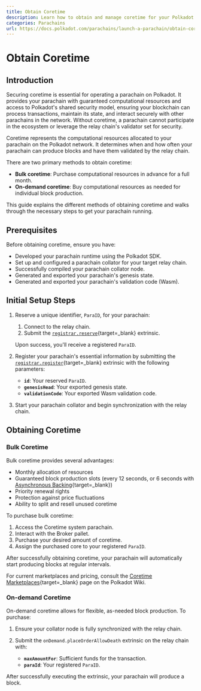 ```yaml
---
title: Obtain Coretime
description: Learn how to obtain and manage coretime for your Polkadot parachain. Explore bulk and on-demand options, prerequisites, and initial setup.
categories: Parachains
url: https://docs.polkadot.com/parachains/launch-a-parachain/obtain-coretime/
---
```


# Obtain Coretime

## Introduction

Securing coretime is essential for operating a parachain on Polkadot. It provides your parachain with guaranteed computational resources and access to Polkadot's shared security model, ensuring your blockchain can process transactions, maintain its state, and interact securely with other parachains in the network. Without coretime, a parachain cannot participate in the ecosystem or leverage the relay chain's validator set for security.

Coretime represents the computational resources allocated to your parachain on the Polkadot network. It determines when and how often your parachain can produce blocks and have them validated by the relay chain.

There are two primary methods to obtain coretime:

- **Bulk coretime**: Purchase computational resources in advance for a full month.
- **On-demand coretime**: Buy computational resources as needed for individual block production.

This guide explains the different methods of obtaining coretime and walks through the necessary steps to get your parachain running. 

## Prerequisites

Before obtaining coretime, ensure you have:

- Developed your parachain runtime using the Polkadot SDK.
- Set up and configured a parachain collator for your target relay chain.
- Successfully compiled your parachain collator node.
- Generated and exported your parachain's genesis state.
- Generated and exported your parachain's validation code (Wasm).

## Initial Setup Steps

1. Reserve a unique identifier, `ParaID`, for your parachain:

    1. Connect to the relay chain.
    2. Submit the [`registrar.reserve`](https://paritytech.github.io/polkadot-sdk/master/polkadot_runtime_common/paras_registrar/pallet/dispatchables/fn.reserve.html){target=\_blank} extrinsic.

    Upon success, you'll receive a registered `ParaID`.

2. Register your parachain's essential information by submitting the [`registrar.register`](https://paritytech.github.io/polkadot-sdk/master/polkadot_runtime_common/paras_registrar/pallet/dispatchables/fn.register.html){target=\_blank} extrinsic with the following parameters:

    - **`id`**: Your reserved `ParaID`.
    - **`genesisHead`**: Your exported genesis state.
    - **`validationCode`**: Your exported Wasm validation code.

3. Start your parachain collator and begin synchronization with the relay chain.

## Obtaining Coretime

### Bulk Coretime

Bulk coretime provides several advantages:

- Monthly allocation of resources
- Guaranteed block production slots (every 12 seconds, or 6 seconds with [Asynchronous Backing](https://wiki.polkadot.com/learn/learn-async-backing/#asynchronous-backing){target=\_blank})
- Priority renewal rights
- Protection against price fluctuations
- Ability to split and resell unused coretime

To purchase bulk coretime:

1. Access the Coretime system parachain.
2. Interact with the Broker pallet.
3. Purchase your desired amount of coretime.
4. Assign the purchased core to your registered `ParaID`.

After successfully obtaining coretime, your parachain will automatically start producing blocks at regular intervals.

For current marketplaces and pricing, consult the [Coretime Marketplaces](https://wiki.polkadot.com/learn/learn-guides-coretime-marketplaces/){target=\_blank} page on the Polkadot Wiki.

### On-demand Coretime

On-demand coretime allows for flexible, as-needed block production. To purchase:

1. Ensure your collator node is fully synchronized with the relay chain.
2. Submit the `onDemand.placeOrderAllowDeath` extrinsic on the relay chain with:

    - **`maxAmountFor`**: Sufficient funds for the transaction.
    - **`paraId`**: Your registered `ParaID`.

After successfully executing the extrinsic, your parachain will produce a block.
